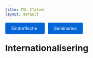 ```yaml
---
title: PXL ITalent
layout: default
---
```


<p>
  <a href="./" style="background: #0366d6; color: #fff; padding: 10px 20px; border-radius: 4px; text-decoration: none; margin-right: 10px;">
    Eindreflectie
  </a>

  <a href="./seminaries.html" style="background: #0366d6; color: #fff; padding: 10px 20px; border-radius: 4px; text-decoration: none;">
    Seminaries
  </a>
</p>

# Internationalisering
